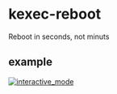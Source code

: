 # kexec-reboot
Reboot in seconds, not minuts
## example
[![interactive_mode](https://asciinema.org/a/490292.svg)](https://asciinema.org/a/490292?autoplay=1)
